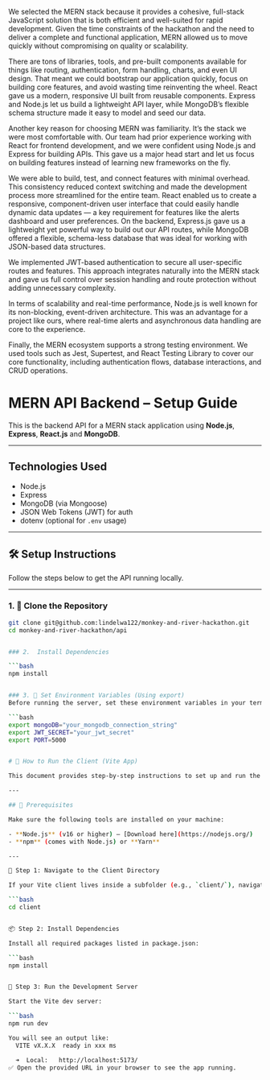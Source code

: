 We selected the MERN stack because it provides a cohesive, full-stack JavaScript solution that is both efficient and well-suited for rapid development. Given the time constraints of the hackathon and the need to deliver a complete and functional application, MERN allowed us to move quickly without compromising on quality or scalability.

There are tons of libraries, tools, and pre-built components available for things like routing, authentication, form handling, charts, and even UI design. That meant we could bootstrap our application quickly, focus on building core features, and avoid wasting time reinventing the wheel.
React gave us a modern, responsive UI built from reusable components. Express and Node.js let us build a lightweight API layer, while MongoDB’s flexible schema structure made it easy to model and seed our data.

Another key reason for choosing MERN was familiarity. It’s the stack we were most comfortable with. Our team had prior experience working with React for frontend development, and we were confident using Node.js and Express for building APIs. This gave us a major head start and let us focus on building features instead of learning new frameworks on the fly.

We were able to build, test, and connect features with minimal overhead. This consistency reduced context switching and made the development process more streamlined for the entire team.
React enabled us to create a responsive, component-driven user interface that could easily handle dynamic data updates — a key requirement for features like the alerts dashboard and user preferences. On the backend, Express.js gave us a lightweight yet powerful way to build out our API routes, while MongoDB offered a flexible, schema-less database that was ideal for working with JSON-based data structures.

We implemented JWT-based authentication to secure all user-specific routes and features. This approach integrates naturally into the MERN stack and gave us full control over session handling and route protection without adding unnecessary complexity.

In terms of scalability and real-time performance, Node.js is well known for its non-blocking, event-driven architecture. This was an advantage for a project like ours, where real-time alerts and asynchronous data handling are core to the experience.

Finally, the MERN ecosystem supports a strong testing environment. We used tools such as Jest, Supertest, and React Testing Library to cover our core functionality, including authentication flows, database interactions, and CRUD operations.



# MERN API Backend – Setup Guide

This is the backend API for a MERN stack application using **Node.js**, **Express**, **React.js** and **MongoDB**.

---

## Technologies Used

- Node.js
- Express
- MongoDB (via Mongoose)
- JSON Web Tokens (JWT) for auth
- dotenv (optional for `.env` usage)

---

## 🛠️ Setup Instructions

Follow the steps below to get the API running locally.

---

### 1. 📁 Clone the Repository

```bash
git clone git@github.com:lindelwa122/monkey-and-river-hackathon.git
cd monkey-and-river-hackathon/api


### 2.  Install Dependencies

```bash
npm install


### 3. 🔐 Set Environment Variables (Using export)
Before running the server, set these environment variables in your terminal:

```bash
export mongoDB="your_mongodb_connection_string"
export JWT_SECRET="your_jwt_secret"
export PORT=5000


# 🚀 How to Run the Client (Vite App)

This document provides step-by-step instructions to set up and run the client-side of a Vite application.

---

## 🧾 Prerequisites

Make sure the following tools are installed on your machine:

- **Node.js** (v16 or higher) – [Download here](https://nodejs.org/)
- **npm** (comes with Node.js) or **Yarn**

---

📁 Step 1: Navigate to the Client Directory

If your Vite client lives inside a subfolder (e.g., `client/`), navigate to it:

```bash
cd client


📦 Step 2: Install Dependencies

Install all required packages listed in package.json:

```bash
npm install


🚀 Step 3: Run the Development Server

Start the Vite dev server:

```bash
npm run dev

You will see an output like:
  VITE vX.X.X  ready in xxx ms

  ➜  Local:   http://localhost:5173/
✅ Open the provided URL in your browser to see the app running.


